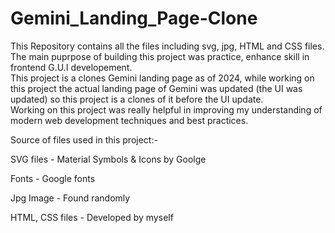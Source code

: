 # Gemini_Landing_Page-Clone

This Repository contains all the files including svg, jpg, HTML and CSS files. The main puprpose of building this project was practice, enhance skill in frontend G.U.I developement.
<br>
This project is a clones Gemini landing page as of 2024, while working on this project the actual landing page of Gemini was updated (the UI was updated) so this project is a clones of it before the UI update.
<br>
Working on this project was really helpful in improving my understanding of modern web development techniques and best practices.
<br>

Source of files used in this project:-
<br>

SVG files - Material Symbols & Icons by Goolge
<br>

Fonts - Google fonts
<br>

Jpg Image - Found randomly
<br>

HTML, CSS files - Developed by myself
